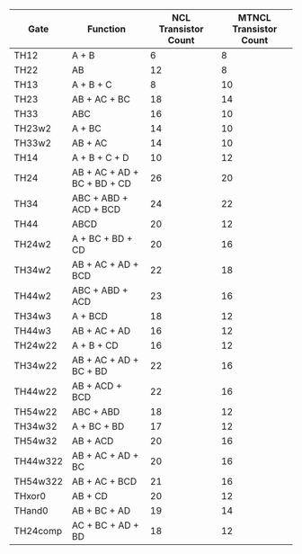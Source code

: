 | Gate     | Function                    | NCL Transistor Count | MTNCL Transistor Count |
|----------|-----------------------------|----------------------|------------------------|
| TH12     | A + B                       | 6                    | 8                      |
| TH22     | AB                          | 12                   | 8                      |
| TH13     | A + B + C                   | 8                    | 10                     |
| TH23     | AB + AC + BC                | 18                   | 14                     |
| TH33     | ABC                         | 16                   | 10                     |
| TH23w2   | A + BC                      | 14                   | 10                     |
| TH33w2   | AB + AC                     | 14                   | 10                     |
| TH14     | A + B + C + D               | 10                   | 12                     |
| TH24     | AB + AC + AD + BC + BD + CD | 26                   | 20                     |
| TH34     | ABC + ABD + ACD + BCD       | 24                   | 22                     |
| TH44     | ABCD                        | 20                   | 12                     |
| TH24w2   | A + BC + BD + CD            | 20                   | 16                     |
| TH34w2   | AB + AC + AD + BCD          | 22                   | 18                     |
| TH44w2   | ABC + ABD + ACD             | 23                   | 16                     |
| TH34w3   | A + BCD                     | 18                   | 12                     |
| TH44w3   | AB + AC + AD                | 16                   | 12                     |
| TH24w22  | A + B + CD                  | 16                   | 12                     |
| TH34w22  | AB + AC + AD + BC + BD      | 22                   | 16                     |
| TH44w22  | AB + ACD + BCD              | 22                   | 16                     |
| TH54w22  | ABC + ABD                   | 18                   | 12                     |
| TH34w32  | A + BC + BD                 | 17                   | 12                     |
| TH54w32  | AB + ACD                    | 20                   | 16                     |
| TH44w322 | AB + AC + AD + BC           | 20                   | 16                     |
| TH54w322 | AB + AC + BCD               | 21                   | 16                     |
| THxor0   | AB + CD                     | 20                   | 12                     |
| THand0   | AB + BC + AD                | 19                   | 14                     |
| TH24comp | AC + BC + AD + BD           | 18                   | 12                     |
